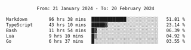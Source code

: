 <div align="center">
<p style="text-align: center;">
<!--START_SECTION:waka-->

```txt
From: 21 January 2024 - To: 20 February 2024

Markdown        96 hrs 38 mins  █████████████░░░░░░░░░░░░   51.81 %
TypeScript      43 hrs 10 mins  █████▓░░░░░░░░░░░░░░░░░░░   23.14 %
Bash            11 hrs 54 mins  █▓░░░░░░░░░░░░░░░░░░░░░░░   06.39 %
Lua             9 hrs 10 mins   █▒░░░░░░░░░░░░░░░░░░░░░░░   04.92 %
Go              6 hrs 37 mins   █░░░░░░░░░░░░░░░░░░░░░░░░   03.55 %
```

<!--END_SECTION:waka-->
</p>
</div>
